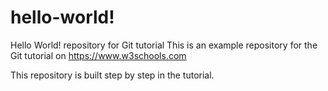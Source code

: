 # hello-world!

Hello World! repository for Git tutorial
This is an example repository for the Git tutorial on https://www.w3schools.com

This repository is built step by step in the tutorial.